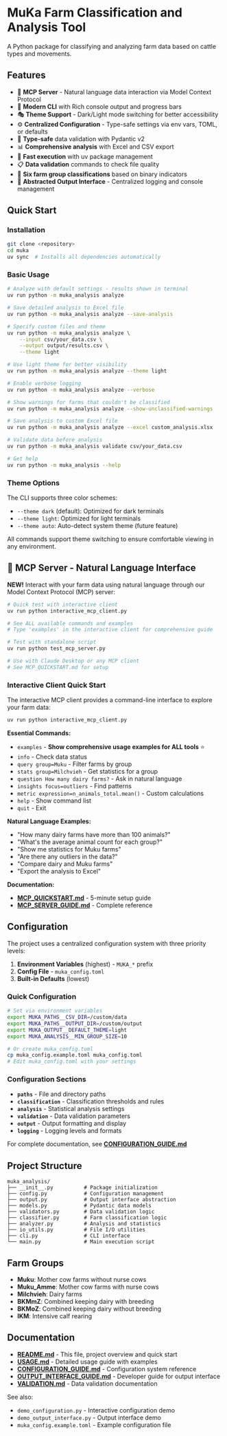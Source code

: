 # MuKa Farm Classification and Analysis Tool

A Python package for classifying and analyzing farm data based on cattle types and movements.

## Features

- 🤖 **MCP Server** - Natural language data interaction via Model Context Protocol
- 🎨 **Modern CLI** with Rich console output and progress bars
- 🎭 **Theme Support** - Dark/Light mode switching for better accessibility
- ⚙️ **Centralized Configuration** - Type-safe settings via env vars, TOML, or defaults
- 🔧 **Type-safe** data validation with Pydantic v2
- 📊 **Comprehensive analysis** with Excel and CSV export
- 🚀 **Fast execution** with uv package management
- 📋 **Data validation** commands to check file quality
- 🎯 **Six farm group classifications** based on binary indicators
- 🔌 **Abstracted Output Interface** - Centralized logging and console management

## Quick Start

### Installation

```bash
git clone <repository>
cd muka
uv sync  # Installs all dependencies automatically
```

### Basic Usage

```bash
# Analyze with default settings - results shown in terminal
uv run python -m muka_analysis analyze

# Save detailed analysis to Excel file
uv run python -m muka_analysis analyze --save-analysis

# Specify custom files and theme
uv run python -m muka_analysis analyze \
    --input csv/your_data.csv \
    --output output/results.csv \
    --theme light

# Use light theme for better visibility
uv run python -m muka_analysis analyze --theme light

# Enable verbose logging
uv run python -m muka_analysis analyze --verbose

# Show warnings for farms that couldn't be classified
uv run python -m muka_analysis analyze --show-unclassified-warnings

# Save analysis to custom Excel file
uv run python -m muka_analysis analyze --excel custom_analysis.xlsx

# Validate data before analysis
uv run python -m muka_analysis validate csv/your_data.csv

# Get help
uv run python -m muka_analysis --help
```

### Theme Options

The CLI supports three color schemes:

- `--theme dark` (default): Optimized for dark terminals
- `--theme light`: Optimized for light terminals
- `--theme auto`: Auto-detect system theme (future feature)

All commands support theme switching to ensure comfortable viewing in any environment.

## 🤖 MCP Server - Natural Language Interface

**NEW!** Interact with your farm data using natural language through our Model Context Protocol (MCP) server:

```bash
# Quick test with interactive client
uv run python interactive_mcp_client.py

# See ALL available commands and examples
# Type 'examples' in the interactive client for comprehensive guide

# Test with standalone script
uv run python test_mcp_server.py

# Use with Claude Desktop or any MCP client
# See MCP_QUICKSTART.md for setup
```

### Interactive Client Quick Start

The interactive MCP client provides a command-line interface to explore your farm data:

```bash
uv run python interactive_mcp_client.py
```

**Essential Commands:**

- `examples` - **Show comprehensive usage examples for ALL tools** ⭐
- `info` - Check data status
- `query group=Muku` - Filter farms by group
- `stats group=Milchvieh` - Get statistics for a group
- `question How many dairy farms?` - Ask in natural language
- `insights focus=outliers` - Find patterns
- `metric expression=n_animals_total.mean()` - Custom calculations
- `help` - Show command list
- `quit` - Exit

**Natural Language Examples:**

- "How many dairy farms have more than 100 animals?"
- "What's the average animal count for each group?"
- "Show me statistics for Muku farms"
- "Are there any outliers in the data?"
- "Compare dairy and Muku farms"
- "Export the analysis to Excel"

**Documentation:**

- **[MCP_QUICKSTART.md](MCP_QUICKSTART.md)** - 5-minute setup guide
- **[MCP_SERVER_GUIDE.md](MCP_SERVER_GUIDE.md)** - Complete reference

## Configuration

The project uses a centralized configuration system with three priority levels:

1. **Environment Variables** (highest) - `MUKA_*` prefix
2. **Config File** - `muka_config.toml`
3. **Built-in Defaults** (lowest)

### Quick Configuration

```bash
# Set via environment variables
export MUKA_PATHS__CSV_DIR=/custom/data
export MUKA_PATHS__OUTPUT_DIR=/custom/output
export MUKA_OUTPUT__DEFAULT_THEME=light
export MUKA_ANALYSIS__MIN_GROUP_SIZE=10

# Or create muka_config.toml
cp muka_config.example.toml muka_config.toml
# Edit muka_config.toml with your settings
```

### Configuration Sections

- **`paths`** - File and directory paths
- **`classification`** - Classification thresholds and rules
- **`analysis`** - Statistical analysis settings
- **`validation`** - Data validation parameters
- **`output`** - Output formatting and display
- **`logging`** - Logging levels and formats

For complete documentation, see **[CONFIGURATION_GUIDE.md](CONFIGURATION_GUIDE.md)**

## Project Structure

```text
muka_analysis/
├── __init__.py          # Package initialization
├── config.py            # Configuration management
├── output.py            # Output interface abstraction
├── models.py            # Pydantic data models
├── validators.py        # Data validation logic
├── classifier.py        # Farm classification logic
├── analyzer.py          # Analysis and statistics
├── io_utils.py          # File I/O utilities
├── cli.py               # CLI interface
└── main.py              # Main execution script
```

## Farm Groups

- **Muku**: Mother cow farms without nurse cows
- **Muku_Amme**: Mother cow farms with nurse cows
- **Milchvieh**: Dairy farms
- **BKMmZ**: Combined keeping dairy with breeding
- **BKMoZ**: Combined keeping dairy without breeding
- **IKM**: Intensive calf rearing

## Documentation

- **[README.md](README.md)** - This file, project overview and quick start
- **[USAGE.md](USAGE.md)** - Detailed usage guide with examples
- **[CONFIGURATION_GUIDE.md](CONFIGURATION_GUIDE.md)** - Configuration system reference
- **[OUTPUT_INTERFACE_GUIDE.md](OUTPUT_INTERFACE_GUIDE.md)** - Developer guide for output interface
- **[VALIDATION.md](VALIDATION.md)** - Data validation documentation

See also:

- `demo_configuration.py` - Interactive configuration demo
- `demo_output_interface.py` - Output interface demo
- `muka_config.example.toml` - Example configuration file
